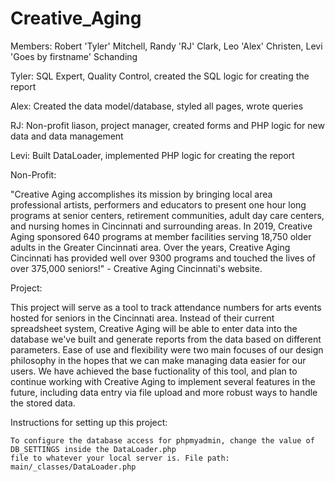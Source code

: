 # Creative_Aging
Members: Robert 'Tyler' Mitchell, Randy 'RJ' Clark, Leo 'Alex' Christen, Levi 'Goes by firstname' Schanding

Tyler: SQL Expert, Quality Control, created the SQL logic for creating the report

Alex: Created the data model/database, styled all pages, wrote queries

RJ: Non-profit liason, project manager, created forms and PHP logic for new data and data management

Levi: Built DataLoader, implemented PHP logic for creating the report

Non-Profit:

   "Creative Aging accomplishes its mission by bringing local area professional artists, performers and educators to present one hour long programs at senior centers, retirement communities, adult day care centers, and nursing homes in Cincinnati and surrounding areas. In 2019, Creative Aging sponsored 640 programs at member facilities serving 18,750 older adults in the Greater Cincinnati area. Over the years, Creative Aging Cincinnati has provided well over 9300 programs and touched the lives of over 375,000 seniors!" - Creative Aging Cincinnati's website.

Project:

   This project will serve as a tool to track attendance numbers for arts events hosted for seniors in the Cincinnati area. Instead of their current spreadsheet system, Creative Aging will be able to enter data into the database we've built and generate reports from the data based on different parameters. Ease of use and flexibility were two main focuses of our design philosophy in the hopes that we can make managing data easier for our users. We have achieved the base fuctionality of this tool, and plan to continue working with Creative Aging to implement several features in the future, including data entry via file upload and more robust ways to handle the stored data.


Instructions for setting up this project:

    To configure the database access for phpmyadmin, change the value of DB_SETTINGS inside the DataLoader.php
    file to whatever your local server is. File path: main/_classes/DataLoader.php 
